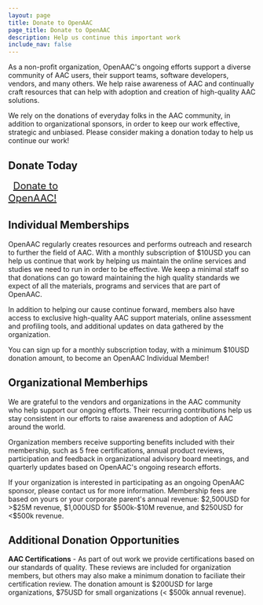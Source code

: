 ```yaml
---
layout: page
title: Donate to OpenAAC
page_title: Donate to OpenAAC
description: Help us continue this important work
include_nav: false
---
```

<p>As a non-profit organization, OpenAAC's ongoing efforts
support a diverse community of AAC users, their support teams,
software developers, vendors, and many others. We help raise 
awareness of AAC and continually craft resources that can
help with adoption and creation of high-quality AAC solutions.</p>
<p>We rely on the donations of everyday folks
in the AAC community, in addition to organizational sponsors,
in order to keep our work effective, strategic and unbiased.
Please consider making a donation today to help us continue
our work!</p>

<h2>Donate Today</h2>
<div style='width: 400px; max-width: 100%;'>
  <a href="https://www.paypal.com/donate/?hosted_button_id=6V5ENEGE6MG28" class="button fit special" style='font-size: 20px; height: 90px; line-height: 25px; padding: 20px 10px;'>Donate to<br/>OpenAAC!</a>
</div>

<h2>Individual Memberships</h2>
<p>OpenAAC regularly creates resources and performs outreach
and research to further the field of AAC. With a monthly 
subscription of $10USD you can help us continue that work 
by helping us maintain the online services and studies
we need to run in order to be effective. We keep a minimal
staff so that donations can go toward maintaining the 
high quality standards we expect of all the materials,
programs and services that are part of OpenAAC.</p>

<p>In addition to helping our cause
continue forward, members also have access to exclusive 
high-quality AAC support materials, online assessment
and profiling tools, and additional updates on data
gathered by the organization.
</p>

<p>You can sign up for a monthly subscription today,
with a minimum $10USD donation amount, to become an 
OpenAAC Individual Member!</p>

<h2>Organizational Memberhips</h2>
<p>We are grateful to the vendors and organizations in the
AAC community who help support our ongoing efforts. Their
recurring contributions help us stay consistent in our 
efforts to raise awareness and adoption of AAC around the
world.</p>

<p>Organization members receive supporting benefits included
with their membership, such as 5 free certifications,
annual product reviews, participation and feedback in 
organizational advisory
board meetings, and quarterly updates based on OpenAAC's
ongoing research efforts.</p>

<p>If your organization is interested in participating
as an ongoing OpenAAC sponsor, please contact us for
more information. Membership fees are based on yours or
your corporate parent's annual revenue: $2,500USD for >$25M
revenue, $1,000USD for $500k-$10M revenue, and $250USD for
<$500k revenue.</p>

<h2>Additional Donation Opportunities</h2>
<p><b>AAC Certifications</b> - As part of out work we provide
certifications based on our standards of quality. These reviews
are included for organization members, but others may also
make a minimum donation to faciliate their certification review.
The donation amount is $200USD for large organizations, $75USD
for small organizations (< $500k annual revenue).
</p>